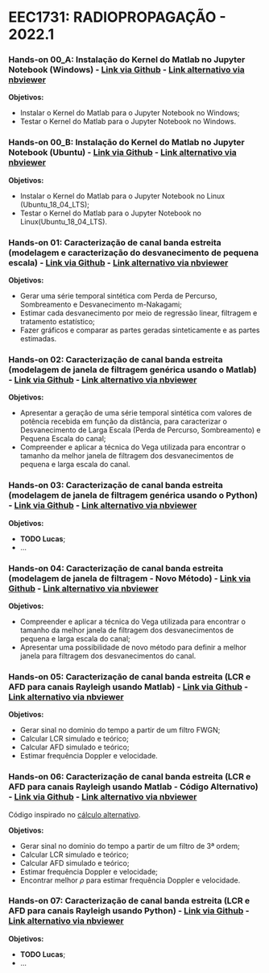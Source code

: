# EEC1731: RADIOPROPAGAÇÃO - 2022.1

### Hands-on 00_A: Instalação do Kernel do Matlab no Jupyter Notebook (Windows) - [Link via Github](https://github.com/vicentesousa/EEC1731/blob/main/codes_2022/kernel_matlab/Kernel_matlab_jn.ipynb)  - [Link alternativo via nbviewer](https://nbviewer.jupyter.org/github/vicentesousa/EEC1731/blob/main/codes_2022/kernel_matlab/Kernel_matlab_jn.ipynb)

**Objetivos:**
- Instalar o Kernel do Matlab para o Jupyter Notebook no Windows;
- Testar o Kernel do Matlab para o Jupyter Notebook no Windows.

### Hands-on 00_B: Instalação do Kernel do Matlab no Jupyter Notebook (Ubuntu) - [Link via Github](https://github.com/vicentesousa/EEC1731/blob/main/codes_2022/kernel-MATLAB_UBUNTU/Integration_matlab_Ubuntu_1804.ipynb) - [Link alternativo via nbviewer](https://nbviewer.jupyter.org/github/vicentesousa/EEC1731/blob/main/codes_2022/kernel-MATLAB_UBUNTU/Integration_matlab_Ubuntu_1804.ipynb)


**Objetivos:**
- Instalar o Kernel do Matlab para o Jupyter Notebook no Linux (Ubuntu_18_04_LTS);
- Testar o Kernel do Matlab para o Jupyter Notebook no Linux(Ubuntu_18_04_LTS).

### Hands-on 01: Caracterização de canal banda estreita (modelagem e caracterização do desvanecimento de pequena escala) - [Link via Github](https://github.com/vicentesousa/EEC1731/blob/main/h01_parte_03.ipynb)  - [Link alternativo via nbviewer](https://nbviewer.jupyter.org/github/vicentesousa/EEC1731/blob/main/h01_parte_03.ipynb)

**Objetivos:**
- Gerar uma série temporal sintética com Perda de Percurso, Sombreamento e Desvanecimento m-Nakagami;
- Estimar cada desvanecimento por meio de regressão linear, filtragem e tratamento estatístico;
- Fazer gráficos e comparar as partes geradas sinteticamente e as partes estimadas.

### Hands-on 02: Caracterização de canal banda estreita (modelagem de janela de filtragem genérica usando o Matlab) - [Link via Github](https://github.com/vicentesousa/EEC1731/blob/main/codes_2022/vega_matlab/find_window_vega.ipynb)  - [Link alternativo via nbviewer](https://nbviewer.jupyter.org/github/vicentesousa/EEC1731/blob/main/codes_2022/vega_matlab/find_window_vega.ipynb)

**Objetivos:**
- Apresentar a geração de uma série temporal sintética com valores de potência recebida em função da distância, para caracterizar o Desvanecimento de Larga Escala (Perda de Percurso, Sombreamento) e Pequena Escala do canal;
- Compreender e aplicar a técnica do Vega utilizada para encontrar o tamanho da melhor janela de filtragem dos desvanecimentos de pequena e larga escala do canal.

### Hands-on 03: Caracterização de canal banda estreita (modelagem de janela de filtragem genérica usando o Python) - [Link via Github](https://github.com/vicentesousa/EEC1731/blob/main/h01_parte_03.ipynb)  - [Link alternativo via nbviewer](https://nbviewer.jupyter.org/github/vicentesousa/EEC1731/blob/main/h01_parte_03.ipynb)

**Objetivos:**
- **TODO Lucas**;
- ...


### Hands-on 04: Caracterização de canal banda estreita (modelagem de janela de filtragem - Novo Método) - [Link via Github](https://github.com/vicentesousa/EEC1731/blob/main/codes_2022/novo_metodo/find_window_vega_novo.ipynb)  - [Link alternativo via nbviewer](https://nbviewer.jupyter.org/github/vicentesousa/EEC1731/blob/main/codes_2022/novo_metodo/find_window_vega_novo.ipynb)

**Objetivos:**
- Compreender e aplicar a técnica do Vega utilizada para encontrar o tamanho da melhor janela de filtragem dos desvanecimentos de pequena e larga escala do canal;
- Apresentar uma possibilidade de novo método para definir a melhor janela para filtragem dos desvanecimentos do canal.

### Hands-on 05: Caracterização de canal banda estreita (LCR e AFD para canais Rayleigh usando Matlab) - [Link via Github](https://github.com/vicentesousa/EEC1731/blob/main/codes_2022/LCR_AFD_matlab/Hands_on_01_AFD_e_LCR.ipynb)  - [Link alternativo via nbviewer](https://nbviewer.org/github/vicentesousa/EEC1731/blob/main/codes_2022/LCR_AFD_matlab/Hands_on_01_AFD_e_LCR.ipynb)

**Objetivos:**
- Gerar sinal no domínio do tempo a partir de um filtro FWGN;
- Calcular LCR simulado e teórico;
- Calcular AFD simulado e teórico;
- Estimar frequência Doppler e velocidade.


### Hands-on 06: Caracterização de canal banda estreita (LCR e AFD para canais Rayleigh usando Matlab - Código Alternativo) - [Link via Github](https://github.com/vicentesousa/EEC1731/blob/main/codes_2022/LCR_AFD_alternativo/mainLCRandAFD.ipynb)  - [Link alternativo via nbviewer](https://nbviewer.org/github/vicentesousa/EEC1731/blob/main/codes_2022/LCR_AFD_alternativo/mainLCRandAFD.ipynb)

Código inspirado no [cálculo alternativo](https://www.mathworks.com/matlabcentral/fileexchange/54750-level-crossing-rate-lcr-and-average-fade-duration-afd).

**Objetivos:**
- Gerar sinal no domínio do tempo a partir de um filtro de 3ª ordem;
- Calcular LCR simulado e teórico;
- Calcular AFD simulado e teórico;
- Estimar frequência Doppler e velocidade;
- Encontrar melhor $\rho$ para estimar frequência Doppler e velocidade.


### Hands-on 07: Caracterização de canal banda estreita (LCR e AFD para canais Rayleigh usando Python) - [Link via Github](https://github.com/vicentesousa/EEC1731/blob/main/h01_parte_03.ipynb)  - [Link alternativo via nbviewer](https://nbviewer.jupyter.org/github/vicentesousa/EEC1731/blob/main/h01_parte_03.ipynb)

**Objetivos:**
- **TODO Lucas**;
- ...
